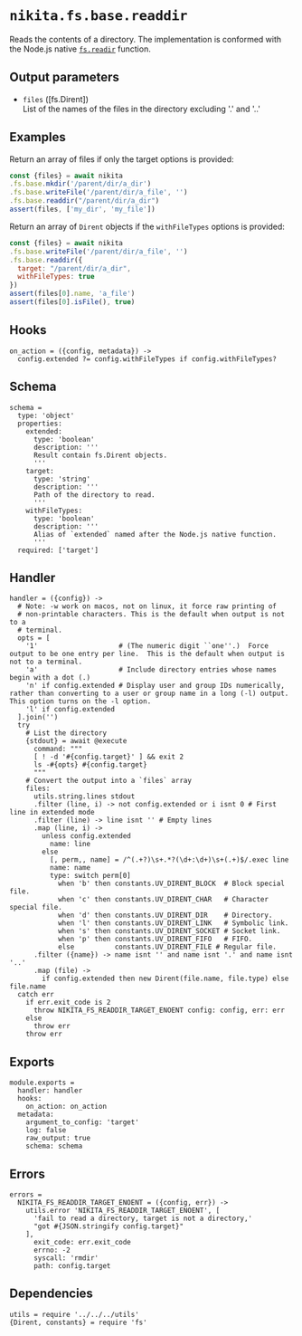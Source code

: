 
# `nikita.fs.base.readdir`

Reads the contents of a directory. The implementation is conformed with the
Node.js native
[`fs.readir`](https://nodejs.org/api/fs.html#fs_fs_readdir_path_options_callback)
function.
  
## Output parameters

* `files` ([fs.Dirent])   
  List of the names of the files in the directory excluding '.' and '..'

## Examples

Return an array of files if only the target options is provided:

```js
const {files} = await nikita
.fs.base.mkdir('/parent/dir/a_dir')
.fs.base.writeFile('/parent/dir/a_file', '')
.fs.base.readdir("/parent/dir/a_dir")
assert(files, ['my_dir', 'my_file'])
```

Return an array of `Dirent` objects if the `withFileTypes` options is provided:

```js
const {files} = await nikita
.fs.base.writeFile('/parent/dir/a_file', '')
.fs.base.readdir({
  target: "/parent/dir/a_dir",
  withFileTypes: true
})
assert(files[0].name, 'a_file')
assert(files[0].isFile(), true)
```

## Hooks

    on_action = ({config, metadata}) ->
      config.extended ?= config.withFileTypes if config.withFileTypes?

## Schema

    schema =
      type: 'object'
      properties:
        extended:
          type: 'boolean'
          description: '''
          Result contain fs.Dirent objects.
          '''
        target:
          type: 'string'
          description: '''
          Path of the directory to read.
          '''
        withFileTypes:
          type: 'boolean'
          description: '''
          Alias of `extended` named after the Node.js native function.
          '''
      required: ['target']

## Handler

    handler = ({config}) ->
      # Note: -w work on macos, not on linux, it force raw printing of
      # non-printable characters. This is the default when output is not to a
      # terminal.
      opts = [
        '1'                    # (The numeric digit ``one''.)  Force output to be one entry per line.  This is the default when output is not to a terminal.
        'a'                    # Include directory entries whose names begin with a dot (.)
        'n' if config.extended # Display user and group IDs numerically, rather than converting to a user or group name in a long (-l) output.  This option turns on the -l option.
        'l' if config.extended
      ].join('')
      try
        # List the directory
        {stdout} = await @execute
          command: """
          [ ! -d '#{config.target}' ] && exit 2
          ls -#{opts} #{config.target}
          """
        # Convert the output into a `files` array
        files:
          utils.string.lines stdout
          .filter (line, i) -> not config.extended or i isnt 0 # First line in extended mode
          .filter (line) -> line isnt '' # Empty lines
          .map (line, i) ->
            unless config.extended
              name: line
            else
              [, perm,, name] = /^(.+?)\s+.*?(\d+:\d+)\s+(.+)$/.exec line
              name: name
              type: switch perm[0]
                when 'b' then constants.UV_DIRENT_BLOCK  # Block special file.
                when 'c' then constants.UV_DIRENT_CHAR   # Character special file.
                when 'd' then constants.UV_DIRENT_DIR    # Directory.
                when 'l' then constants.UV_DIRENT_LINK   # Symbolic link.
                when 's' then constants.UV_DIRENT_SOCKET # Socket link.
                when 'p' then constants.UV_DIRENT_FIFO   # FIFO.
                else          constants.UV_DIRENT_FILE # Regular file.
          .filter ({name}) -> name isnt '' and name isnt '.' and name isnt '..'
          .map (file) ->
            if config.extended then new Dirent(file.name, file.type) else file.name
      catch err
        if err.exit_code is 2
          throw NIKITA_FS_READDIR_TARGET_ENOENT config: config, err: err
        else
          throw err
        throw err

## Exports

    module.exports =
      handler: handler
      hooks:
        on_action: on_action
      metadata:
        argument_to_config: 'target'
        log: false
        raw_output: true
        schema: schema

## Errors

    errors =
      NIKITA_FS_READDIR_TARGET_ENOENT = ({config, err}) ->
        utils.error 'NIKITA_FS_READDIR_TARGET_ENOENT', [
          'fail to read a directory, target is not a directory,'
          "got #{JSON.stringify config.target}"
        ],
          exit_code: err.exit_code
          errno: -2
          syscall: 'rmdir'
          path: config.target

## Dependencies

    utils = require '../../../utils'
    {Dirent, constants} = require 'fs'
